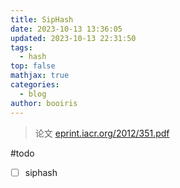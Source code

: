 ```yaml
---
title: SipHash
date: 2023-10-13 13:36:05
updated: 2023-10-13 22:31:50
tags:
  - hash
top: false
mathjax: true
categories:
  - blog
author: booiris
---
```

> 论文 [eprint.iacr.org/2012/351.pdf](https://eprint.iacr.org/2012/351.pdf)

#todo

- [ ] siphash
